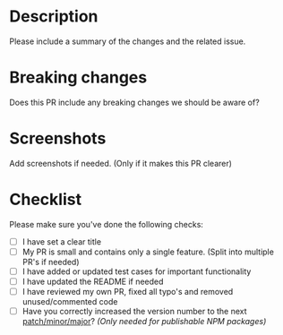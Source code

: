 # Description

Please include a summary of the changes and the related issue.

# Breaking changes

Does this PR include any breaking changes we should be aware of?

# Screenshots

Add screenshots if needed. (Only if it makes this PR clearer)

# Checklist

Please make sure you've done the following checks:

- [ ] I have set a clear title
- [ ] My PR is small and contains only a single feature. (Split into multiple PR's if needed)
- [ ] I have added or updated test cases for important functionality
- [ ] I have updated the README if needed
- [ ] I have reviewed my own PR, fixed all typo's and removed unused/commented code
- [ ] Have you correctly increased the version number to the next [patch/minor/major](https://semver.org/#summary)? _(Only needed for publishable NPM packages)_
